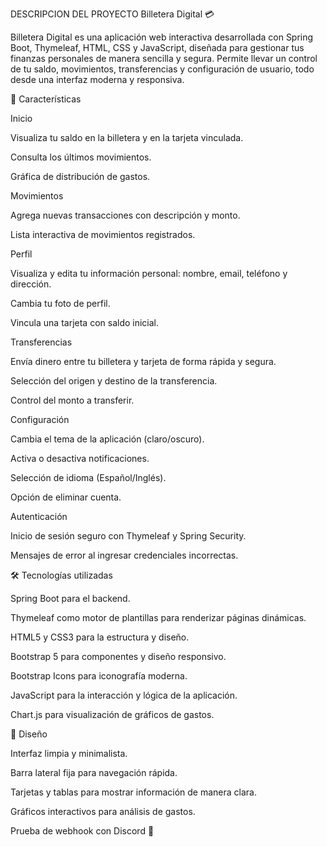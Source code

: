 DESCRIPCION DEL PROYECTO
Billetera Digital 💳

Billetera Digital es una aplicación web interactiva desarrollada con Spring Boot, Thymeleaf, HTML, CSS y JavaScript, diseñada para gestionar tus finanzas personales de manera sencilla y segura. Permite llevar un control de tu saldo, movimientos, transferencias y configuración de usuario, todo desde una interfaz moderna y responsiva.

📌 Características

Inicio

Visualiza tu saldo en la billetera y en la tarjeta vinculada.

Consulta los últimos movimientos.

Gráfica de distribución de gastos.

Movimientos

Agrega nuevas transacciones con descripción y monto.

Lista interactiva de movimientos registrados.

Perfil

Visualiza y edita tu información personal: nombre, email, teléfono y dirección.

Cambia tu foto de perfil.

Vincula una tarjeta con saldo inicial.

Transferencias

Envía dinero entre tu billetera y tarjeta de forma rápida y segura.

Selección del origen y destino de la transferencia.

Control del monto a transferir.

Configuración

Cambia el tema de la aplicación (claro/oscuro).

Activa o desactiva notificaciones.

Selección de idioma (Español/Inglés).

Opción de eliminar cuenta.

Autenticación

Inicio de sesión seguro con Thymeleaf y Spring Security.

Mensajes de error al ingresar credenciales incorrectas.

🛠 Tecnologías utilizadas

Spring Boot para el backend.

Thymeleaf como motor de plantillas para renderizar páginas dinámicas.

HTML5 y CSS3 para la estructura y diseño.

Bootstrap 5 para componentes y diseño responsivo.

Bootstrap Icons para iconografía moderna.

JavaScript para la interacción y lógica de la aplicación.

Chart.js para visualización de gráficos de gastos.

🎨 Diseño

Interfaz limpia y minimalista.

Barra lateral fija para navegación rápida.

Tarjetas y tablas para mostrar información de manera clara.

Gráficos interactivos para análisis de gastos.

Prueba de webhook con Discord 🚀
